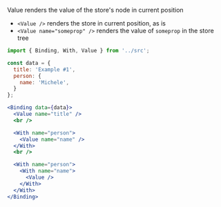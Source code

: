 Value renders the value of the store's node in current position

- `<Value />` renders the store in current position, as is
- `<Value name="someprop" />` renders the value of `someprop` in the store tree

```jsx
import { Binding, With, Value } from '../src';

const data = {
  title: 'Example #1',
  person: {
    name: 'Michele',
  }
};

<Binding data={data}>
  <Value name="title" />
  <br />

  <With name="person">
    <Value name="name" />
  </With>
  <br />

  <With name="person">
    <With name="name">
      <Value />
    </With>
  </With>
</Binding>
```